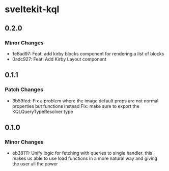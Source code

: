 # sveltekit-kql

## 0.2.0

### Minor Changes

- 1e8ad97: Feat: add kirby blocks component for rendering a list of blocks
- 0adc927: Feat: Add Kirby Layout component

## 0.1.1

### Patch Changes

- 3b59fed: Fix a problem where the image default props are not normal properties but functions instead
  Fix: make sure to export the KQLQueryTypeResolver type

## 0.1.0

### Minor Changes

- eb38111: Unify logic for fetching with queries to single handler. this makes us able to use load functions in a more natural way and giving the user all the power
